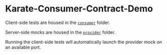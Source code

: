 # Karate-Consumer-Contract-Demo

Client-side tests are housed in the [`consumer`](https://github.com/staffier/Karate-Consumer-Contract-Demo/tree/main/src/test/java/consumer) folder. 

Server-side mocks are housed in the [`provider`](https://github.com/staffier/Karate-Consumer-Contract-Demo/tree/main/src/test/java/provider) folder. 

Running the client-side tests will automatically launch the provider mock on an available port. 